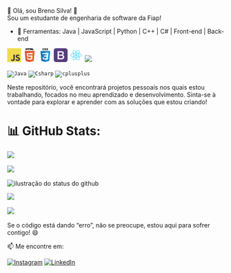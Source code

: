 👋 Olá, sou Breno Silva! 👋  
Sou um estudante de engenharia de software da Fiap!  
- 💼 Ferramentas:
Java | JavaScript | Python | C++ | C# | Front-end | Back-end

<code><img height="32" src="https://raw.githubusercontent.com/github/explore/80688e429a7d4ef2fca1e82350fe8e3517d3494d/topics/javascript/javascript.png" alt="Javascript"/></code>
<code><img height="32" src="https://raw.githubusercontent.com/github/explore/80688e429a7d4ef2fca1e82350fe8e3517d3494d/topics/html/html.png" alt="HTML5"/></code>
<code><img height="32" src="https://raw.githubusercontent.com/github/explore/80688e429a7d4ef2fca1e82350fe8e3517d3494d/topics/css/css.png" alt="CSS"/></code>
<code><img height="32" src="https://raw.githubusercontent.com/github/explore/80688e429a7d4ef2fca1e82350fe8e3517d3494d/topics/bootstrap/bootstrap.png" alt="Bootstrap"/></code>
<code><img height="32" src="https://raw.githubusercontent.com/github/explore/80688e429a7d4ef2fca1e82350fe8e3517d3494d/topics/react/react.png" alt="React"/></code>
<code><img height="32" src="https://cdn.jsdelivr.net/gh/devicons/devicon@latest/icons/python/python-original.svg"/></code>
            
          
<code><img height="32" src="https://cdn.jsdelivr.net/gh/devicons/devicon@latest/icons/java/java-original.svg" alt="Java"/></code>
<code><img height="32" src="https://cdn.jsdelivr.net/gh/devicons/devicon@latest/icons/csharp/csharp-original.svg" alt="Csharp"/></code>
<code><img height="32" src="https://cdn.jsdelivr.net/gh/devicons/devicon@latest/icons/cplusplus/cplusplus-original.svg" alt="cplusplus"/></code>  
  

Neste repositório, você encontrará projetos pessoais nos quais estou trabalhando, focados no meu aprendizado e desenvolvimento. Sinta-se à vontade para explorar e aprender com as soluções que estou criando!

# 📊 GitHub Stats:

![](https://github-readme-stats.vercel.app/api?username=BrenoDevSilva&theme=dark&hide_border=false&include_all_commits=true&count_private=false)

[![](https://visitcount.itsvg.in/api?id=BrenoDevSilva&icon=0&color=000000)](https://visitcount.itsvg.in)

<img src="https://github-readme-stats.vercel.app/api?username=BrenoDevSilva&theme=dark&show_icons=true&title_color=783c00&text_color=af552e&icon_color=783c00&bg_color=f8efd4&cache_seconds=2300" alt="ilustração do status do github">

![](https://github-readme-stats.vercel.app/api/top-langs/?username=BrenoDevSilva&theme=dark&hide_border=false&include_all_commits=true&count_private=false&layout=compact)

![](https://github-readme-streak-stats.herokuapp.com/?user=BrenoDevSilva&theme=dark&hide_border=false)


Se o código está dando “erro”, não se preocupe, estou aqui para sofrer contigo! 😄

📫 Me encontre em:

[![Instagram](https://img.shields.io/badge/Instagram-%23E4405F.svg?logo=Instagram&logoColor=white)](https://www.instagram.com/breno.s1808/)
[![LinkedIn](https://img.shields.io/badge/LinkedIn-%230077B5.svg?logo=linkedin&logoColor=white)](https://www.linkedin.com/in/brenodevsilva/?trk=opento_sprofile_details)
